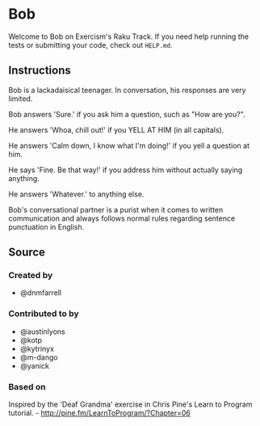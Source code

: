 # Bob

Welcome to Bob on Exercism's Raku Track.
If you need help running the tests or submitting your code, check out `HELP.md`.

## Instructions

Bob is a lackadaisical teenager. In conversation, his responses are very limited.

Bob answers 'Sure.' if you ask him a question, such as "How are you?".

He answers 'Whoa, chill out!' if you YELL AT HIM (in all capitals).

He answers 'Calm down, I know what I'm doing!' if you yell a question at him.

He says 'Fine. Be that way!' if you address him without actually saying
anything.

He answers 'Whatever.' to anything else.

Bob's conversational partner is a purist when it comes to written communication and always follows normal rules regarding sentence punctuation in English.

## Source

### Created by

- @dnmfarrell

### Contributed to by

- @austinlyons
- @kotp
- @kytrinyx
- @m-dango
- @yanick

### Based on

Inspired by the 'Deaf Grandma' exercise in Chris Pine's Learn to Program tutorial. - http://pine.fm/LearnToProgram/?Chapter=06